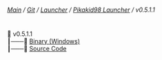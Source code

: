 ###### [Main](https://pikakid98.github.io) / [Git](https://git-pikakid98.github.io) / [Launcher](https://git-pikakid98.github.io/launcher) / [Pikakid98 Launcher](https://git-pikakid98.github.io/launcher/pikakid98-launcher) / v0.5.1.1
<h1></h1>

📂 v0.5.1.1
\
┃───📄 [Binary (Windows)](https://github.com/Git-Pikakid98/pikakid98-launcher/releases/download/v0.5.1.1/Pikakid98.Launcher.exe)
\
┃───📄 [Source Code](https://github.com/Git-Pikakid98/pikakid98-launcher/archive/refs/tags/v0.5.1.1.zip)
